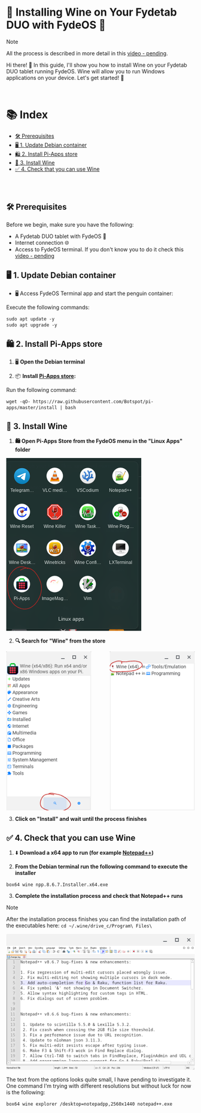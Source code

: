 # 🍷 Installing Wine on Your Fydetab DUO with FydeOS 🚀

> [!NOTE]  
> All the process is described in more detail in this [video - pending]().

Hi there! 👋 In this guide, I'll show you how to install Wine on your Fydetab DUO tablet running FydeOS. Wine will allow you to run Windows applications on your device. Let's get started! 💪

<br>

# 📚 Index
* [🛠️ Prerequisites](#prerequisites)
* [🖥️ 1. Update Debian container](#step1)
* [🛍️ 2. Install Pi-Apps store](#step2)
* [🍷 3. Install Wine](#step3)
* [✅ 4. Check that you can use Wine](#step4)


<br>
<br>

## 🛠️ Prerequisites <a name=prerequisites></a>

Before we begin, make sure you have the following:

- A Fydetab DUO tablet with FydeOS 📱
- Internet connection 🌐
- Access to FydeOS terminal. If you don't know you to do it check this [video - pending]()


## 🖥️ 1. Update Debian container <a name=step1></a>

* 🖥️ Access FydeOS Terminal app and start the penguin container:

Execute the following commands: 

```
sudo apt update -y
sudo apt upgrade -y
```


## 🛍️ 2. Install Pi-Apps store <a name=step2></a>

1. 🖥️ **Open the Debian terminal** 

2. 📦 **Install [Pi-Apps store](https://pi-apps.io/):** 

Run the following command:
```
wget -qO- https://raw.githubusercontent.com/Botspot/pi-apps/master/install | bash
```

## 🍷 3. Install Wine <a name=step3></a>

1. **🛍️ Open Pi-Apps Store from the FydeOS menu in the "Linux Apps" folder**

![Pi-Apps Store from the FydeOS menu](/Images/FydeOS/Wine/piapps_from_menu.png)

2. **🔍 Search for "Wine" from the store**

<div style="display: flex; justify-content: space-between;">
  <img src="/Images/FydeOS/Wine/piapps_search.png" alt="image 1" style="width: 45%;"/>
  <img src="/Images/FydeOS/Wine/piapps_wine_install.png" alt="image 2" style="width: 45%;"/>
</div>

3. **Click on "Install" and wait until the process finishes**


## ✅ 4. Check that you can use Wine <a name=step4></a> 

1. ⬇️ **Download a x64 app to run (for example [Notepad++](https://github.com/notepad-plus-plus/notepad-plus-plus/releases/download/v8.6.7/npp.8.6.7.Installer.x64.exe))**

2. **From the Debian terminal run the following command to execute the installer**
```
box64 wine npp.8.6.7.Installer.x64.exe
```
3. **Complete the installation process and check that Notepad++ runs**

> [!NOTE]  
> After the installation process finishes you can find the installation path of the executables here: `
cd ~/.wine/drive_c/Program\ Files\
`

![](/Images/FydeOS/Wine/notepad_working_small.png)

The text from the options looks quite small, I have pending to investigate it. One command I'm trying with different resolutions but without luck for now is the following: 
```
box64 wine explorer /desktop=notepadpp,2560x1440 notepad++.exe
```

